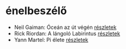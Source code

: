 # énelbeszélő

- Neil Gaiman: Óceán az út végén [részletek](_details/%7Bopf.creator%7D.md#id_1433)
- Rick Riordan: A lángoló Labirintus [részletek](_details/%7Bopf.creator%7D.md#id_1655)
- Yann Martel: Pi élete [részletek](_details/%7Bopf.creator%7D.md#id_1458)
